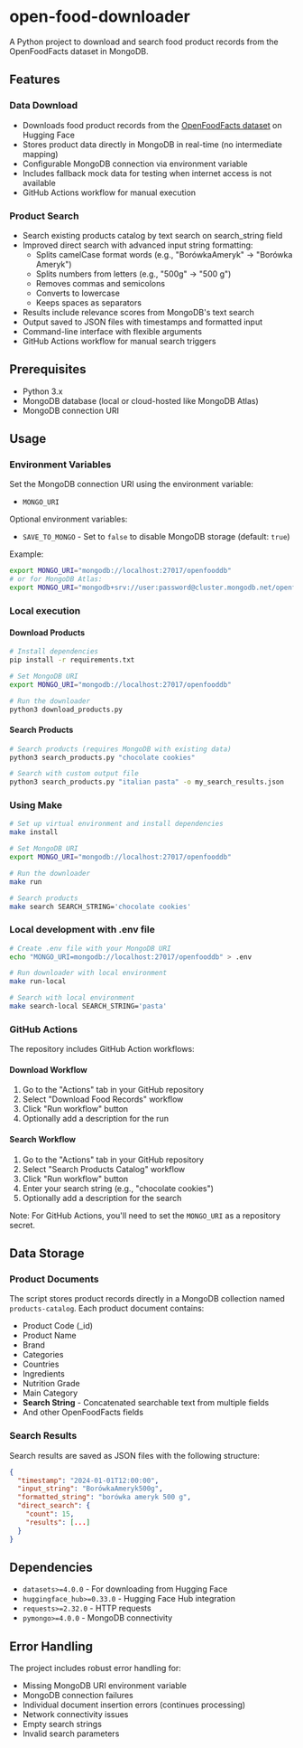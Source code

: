 # open-food-downloader

A Python project to download and search food product records from the OpenFoodFacts dataset in MongoDB.

## Features

### Data Download
- Downloads food product records from the [OpenFoodFacts dataset](https://huggingface.co/datasets/openfoodfacts/product-database) on Hugging Face
- Stores product data directly in MongoDB in real-time (no intermediate mapping)
- Configurable MongoDB connection via environment variable
- Includes fallback mock data for testing when internet access is not available
- GitHub Actions workflow for manual execution

### Product Search
- Search existing products catalog by text search on search_string field
- Improved direct search with advanced input string formatting:
  - Splits camelCase format words (e.g., "BorówkaAmeryk" → "Borówka Ameryk")
  - Splits numbers from letters (e.g., "500g" → "500 g")
  - Removes commas and semicolons 
  - Converts to lowercase
  - Keeps spaces as separators
- Results include relevance scores from MongoDB's text search
- Output saved to JSON files with timestamps and formatted input
- Command-line interface with flexible arguments
- GitHub Actions workflow for manual search triggers

## Prerequisites

- Python 3.x
- MongoDB database (local or cloud-hosted like MongoDB Atlas)
- MongoDB connection URI

## Usage

### Environment Variables

Set the MongoDB connection URI using the environment variable:
- `MONGO_URI`

Optional environment variables:
- `SAVE_TO_MONGO` - Set to `false` to disable MongoDB storage (default: `true`)

Example:
```bash
export MONGO_URI="mongodb://localhost:27017/openfooddb"
# or for MongoDB Atlas:
export MONGO_URI="mongodb+srv://user:password@cluster.mongodb.net/openfooddb"
```

### Local execution

#### Download Products
```bash
# Install dependencies
pip install -r requirements.txt

# Set MongoDB URI
export MONGO_URI="mongodb://localhost:27017/openfooddb"

# Run the downloader
python3 download_products.py
```

#### Search Products
```bash
# Search products (requires MongoDB with existing data)
python3 search_products.py "chocolate cookies"

# Search with custom output file
python3 search_products.py "italian pasta" -o my_search_results.json
```

### Using Make

```bash
# Set up virtual environment and install dependencies
make install

# Set MongoDB URI
export MONGO_URI="mongodb://localhost:27017/openfooddb"

# Run the downloader
make run

# Search products
make search SEARCH_STRING='chocolate cookies'
```

### Local development with .env file

```bash
# Create .env file with your MongoDB URI
echo "MONGO_URI=mongodb://localhost:27017/openfooddb" > .env

# Run downloader with local environment
make run-local

# Search with local environment
make search-local SEARCH_STRING='pasta'
```

### GitHub Actions

The repository includes GitHub Action workflows:

#### Download Workflow
1. Go to the "Actions" tab in your GitHub repository
2. Select "Download Food Records" workflow  
3. Click "Run workflow" button
4. Optionally add a description for the run

#### Search Workflow
1. Go to the "Actions" tab in your GitHub repository
2. Select "Search Products Catalog" workflow
3. Click "Run workflow" button
4. Enter your search string (e.g., "chocolate cookies")
5. Optionally add a description for the search

Note: For GitHub Actions, you'll need to set the `MONGO_URI` as a repository secret.

## Data Storage

### Product Documents
The script stores product records directly in a MongoDB collection named `products-catalog`. Each product document contains:
- Product Code (_id)
- Product Name  
- Brand
- Categories
- Countries  
- Ingredients
- Nutrition Grade
- Main Category
- **Search String** - Concatenated searchable text from multiple fields
- And other OpenFoodFacts fields

### Search Results
Search results are saved as JSON files with the following structure:
```json
{
  "timestamp": "2024-01-01T12:00:00",
  "input_string": "BorówkaAmeryk500g",
  "formatted_string": "borówka ameryk 500 g", 
  "direct_search": {
    "count": 15,
    "results": [...]
  }
}
```

## Dependencies

- `datasets>=4.0.0` - For downloading from Hugging Face
- `huggingface_hub>=0.33.0` - Hugging Face Hub integration
- `requests>=2.32.0` - HTTP requests
- `pymongo>=4.0.0` - MongoDB connectivity

## Error Handling

The project includes robust error handling for:
- Missing MongoDB URI environment variable
- MongoDB connection failures
- Individual document insertion errors (continues processing)
- Network connectivity issues
- Empty search strings
- Invalid search parameters
